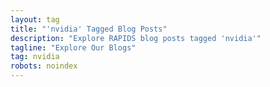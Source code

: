 ```yaml
---
layout: tag
title: "'nvidia' Tagged Blog Posts"
description: "Explore RAPIDS blog posts tagged 'nvidia'"
tagline: "Explore Our Blogs"
tag: nvidia
robots: noindex
---
```

